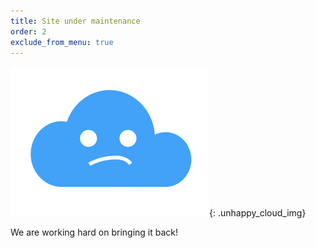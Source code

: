 ```yaml
---
title: Site under maintenance
order: 2
exclude_from_menu: true
---
```


<style>
.unhappy_cloud_img {
    width: 150px;
    margin-left: 100px;
}
</style>

![image-unhappy-cloud-missing](/assets/img/unhappy_cloud.png){: .unhappy_cloud_img}

We are working hard on bringing it back!
